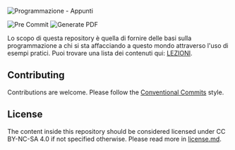 ![Programmazione - Appunti](https://repository-images.githubusercontent.com/273525096/66b53d80-b354-11ea-82bd-e71abca84f85)

![Pre Commit](https://github.com/eliseomartelli/programmazione-linee-guida/workflows/Pre%20Commit/badge.svg)
![Generate PDF](https://github.com/eliseomartelli/programmazione-linee-guida/workflows/Generate%20PDF/badge.svg)

Lo scopo di questa repository è quella di fornire delle basi sulla programmazione a chi si sta affacciando a questo mondo attraverso l'uso di esempi pratici.
Puoi trovare una lista dei contenuti qui: [LEZIONI](./lezioni/00_lista_argomenti.md).

## Contributing

Contributions are welcome. Please follow the [Conventional Commits](https://www.conventionalcommits.org/en/v1.0.0/) style.

## License

The content inside this repository should be considered licensed under CC BY-NC-SA 4.0 if not specified otherwise.
Please read more in [license.md](./license.md).
